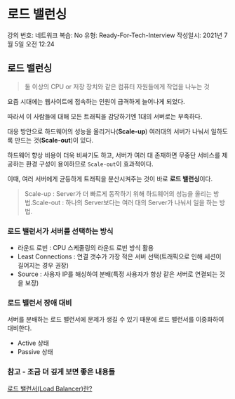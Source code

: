 # 로드 밸런싱

강의 번호: 네트워크
복습: No
유형: Ready-For-Tech-Interview
작성일시: 2021년 7월 5일 오전 12:24

## **로드 밸런싱**

> 둘 이상의 CPU or 저장 장치와 같은 컴퓨터 자원들에게 작업을 나누는 것

요즘 시대에는 웹사이트에 접속하는 인원이 급격하게 늘어나게 되었다.

따라서 이 사람들에 대해 모든 트래픽을 감당하기엔 1대의 서버로는 부족하다.

대응 방안으로 하드웨어의 성능을 올리거나(**Scale-up**) 여러대의 서버가 나눠서 일하도록 만드는 것(**Scale-out**)이 있다.

하드웨어 향상 비용이 더욱 비싸기도 하고, 서버가 여러 대 존재하면 무중단 서비스를 제공하는 환경 구성이 용이하므로 `Scale-out`이 효과적이다.

이때, 여러 서버에게 균등하게 트래픽을 분산시켜주는 것이 바로 **로드 밸런싱**이다.

> Scale-up : Server가 더 빠르게 동작하기 위해 하드웨어의 성능을 올리는 방법.Scale-out : 하나의 Server보다는 여러 대의 Server가 나눠서 일을 하는 방법.

### **로드 밸런서가 서버를 선택하는 방식**

- 라운드 로빈 : CPU 스케줄링의 라운드 로빈 방식 활용
- Least Connections : 연결 갯수가 가장 적은 서버 선택(트래픽으로 인해 세션이 길어지는 경우 권장)
- Source : 사용자 IP를 해싱하여 분배(특정 사용자가 항상 같은 서버로 연결되는 것을 보장)

### **로드 밸런서 장애 대비**

서버를 분배하는 로드 밸런서에 문제가 생길 수 있기 때문에 로드 밸런서를 이중화하여 대비한다.

- Active 상태
- Passive 상태

### **참고 - 조금 더 깊게 보면 좋은 내용들**

[로드 밸런서(Load Balancer)란?](https://nesoy.github.io/articles/2018-06/Load-Balancer)
